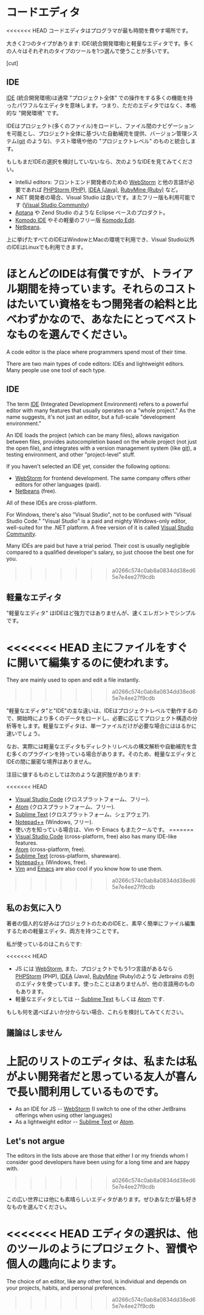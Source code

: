 # コードエディタ

<<<<<<< HEAD
コードエディタはプログラマが最も時間を費やす場所です。

大きく2つのタイプがあります: IDE(統合開発環境)と軽量なエディタです。多くの人々はそれぞれのタイプのツールを1つ選んで使うことが多いです。

[cut]

## IDE

[IDE](https://en.wikipedia.org/wiki/Integrated_development_environment) (統合開発環境)は通常 "プロジェクト全体" での操作をする多くの機能を持ったパワフルなエディタを意味します。つまり、ただのエディタではなく、本格的な "開発環境" です。

IDEはプロジェクト(多くのファイル)をロードし、ファイル間のナビゲーションを可能とし、プロジェクト全体に基づいた自動補完を提供、バージョン管理システム([git](https://git-scm.com/) のような)、テスト環境や他の "プロジェクトレベル" のものと統合します。

もしもまだIDEの選択を検討していないなら、次のようなIDEを見てみてください。

- IntelliJ editors: フロントエンド開発者のための [WebStorm](http://www.jetbrains.com/webstorm/) と他の言語が必要であれば [PHPStorm (PHP)](http://www.jetbrains.com/phpstorm/), [IDEA (Java)](http://www.jetbrains.com/idea/), [RubyMine (Ruby)](http://www.jetbrains.com/ruby/) など。
- .NET 開発者の場合、Visual Studio は良いです。またフリー版も利用可能です ([Visual Studio Community](https://www.visualstudio.com/vs/community/))
- [Aptana](http://www.aptana.com/) や Zend Studio のような Eclipse ベースのプロダクト。
- [Komodo IDE](http://www.activestate.com/komodo-ide) やその軽量のフリー版 [Komodo Edit](http://www.activestate.com/komodo-edit).
- [Netbeans](http://netbeans.org/).

上に挙げたすべてのIDEはWindowとMacの環境で利用でき、Visual Studio以外のIDEはLinuxでも利用できます。

ほとんどのIDEは有償ですが、トライアル期間を持っています。それらのコストはたいてい資格をもつ開発者の給料と比べわずかなので、あなたにとってベストなものを選んでください。
=======
A code editor is the place where programmers spend most of their time.

There are two main types of code editors: IDEs and lightweight editors. Many people use one tool of each type.

## IDE

The term [IDE](https://en.wikipedia.org/wiki/Integrated_development_environment) (Integrated Development Environment) refers to a powerful editor with many features that usually operates on a "whole project." As the name suggests, it's not just an editor, but a full-scale "development environment."

An IDE loads the project (which can be many files), allows navigation between files, provides autocompletion based on the whole project (not just the open file), and integrates with a version management system (like [git](https://git-scm.com/)), a testing environment, and other "project-level" stuff.

If you haven't selected an IDE yet, consider the following options:

- [WebStorm](http://www.jetbrains.com/webstorm/) for frontend development. The same company offers other editors for other languages (paid).
- [Netbeans](http://netbeans.org/) (free).

All of these IDEs are cross-platform.

For Windows, there's also "Visual Studio", not to be confused with "Visual Studio Code." "Visual Studio" is a paid and mighty Windows-only editor, well-suited for the .NET platform. A free version of it is called [Visual Studio Community](https://www.visualstudio.com/vs/community/).

Many IDEs are paid but have a trial period. Their cost is usually negligible compared to a qualified developer's salary, so just choose the best one for you.
>>>>>>> a0266c574c0ab8a0834dd38ed65e7e4ee27f9cdb

## 軽量なエディタ 

"軽量なエディタ" はIDEほど強力ではありませんが、速くエレガントでシンプルです。

<<<<<<< HEAD
主にファイルをすぐに開いて編集するのに使われます。
=======
They are mainly used to open and edit a file instantly.
>>>>>>> a0266c574c0ab8a0834dd38ed65e7e4ee27f9cdb

"軽量なエディタ"と"IDE"の主な違いは、IDEはプロジェクトレベルで動作するので、開始時により多くのデータをロードし、必要に応じてプロジェクト構造の分析等をします。軽量なエディタは、単一ファイルだけが必要な場合にははるかに速いでしょう。

なお、実際には軽量なエディタもディレクトリレベルの構文解析や自動補完を含む多くのプラグインを持っている場合があります。そのため、軽量なエディタとIDEの間に厳密な境界はありません。

注目に値するものとしては次のような選択肢があります:

<<<<<<< HEAD
- [Visual Studio Code](https://code.visualstudio.com/) (クロスプラットフォーム、フリー).
- [Atom](https://atom.io/) (クロスプラットフォーム、フリー).
- [Sublime Text](http://www.sublimetext.com) (クロスプラットフォーム、シェアウェア).
- [Notepad++](https://notepad-plus-plus.org/) (Windows, フリー).
- 使い方を知っている場合は、Vim や Emacs もまたクールです。
=======
- [Visual Studio Code](https://code.visualstudio.com/) (cross-platform, free) also has many IDE-like features.
- [Atom](https://atom.io/) (cross-platform, free).
- [Sublime Text](http://www.sublimetext.com) (cross-platform, shareware).
- [Notepad++](https://notepad-plus-plus.org/) (Windows, free).
- [Vim](http://www.vim.org/) and [Emacs](https://www.gnu.org/software/emacs/) are also cool if you know how to use them.
>>>>>>> a0266c574c0ab8a0834dd38ed65e7e4ee27f9cdb

## 私のお気に入り 

著者の個人的な好みはプロジェクトのためのIDEと、素早く簡単にファイル編集するための軽量エディタ、両方を持つことです。

私が使っているのはこれらです:

<<<<<<< HEAD
- JS には [WebStorm](http://www.jetbrains.com/webstorm/), また、プロジェクトでもう1つ言語があるなら[PHPStorm](http://www.jetbrains.com/phpstorm/) (PHP), [IDEA](http://www.jetbrains.com/idea/) (Java), [RubyMine](http://www.jetbrains.com/ruby/) (Ruby)のような Jetbrains の別のエディタを使っています。使ったことはありませんが、他の言語用のものもあります。
- 軽量なエディタとしては -- [Sublime Text](http://www.sublimetext.com) もしくは [Atom](https://atom.io/) です.

もしも何を選べばよいか分からない場合、これらを検討してみてください。

## 議論はしません 

上記のリストのエディタは、私または私がよい開発者だと思っている友人が喜んで長い間利用しているものです。
=======
- As an IDE for JS -- [WebStorm](http://www.jetbrains.com/webstorm/) (I switch to one of the other JetBrains offerings when using other languages)
- As a lightweight editor -- [Sublime Text](http://www.sublimetext.com) or [Atom](https://atom.io/).

## Let's not argue

The editors in the lists above are those that either I or my friends whom I consider good developers have been using for a long time and are happy with.
>>>>>>> a0266c574c0ab8a0834dd38ed65e7e4ee27f9cdb

この広い世界には他にも素晴らしいエディタがあります。ぜひあなたが最も好きなものを選んでください。

<<<<<<< HEAD
エディタの選択は、他のツールのようにプロジェクト、習慣や個人の趣向によります。
=======
The choice of an editor, like any other tool, is individual and depends on your projects, habits, and personal preferences.
>>>>>>> a0266c574c0ab8a0834dd38ed65e7e4ee27f9cdb
